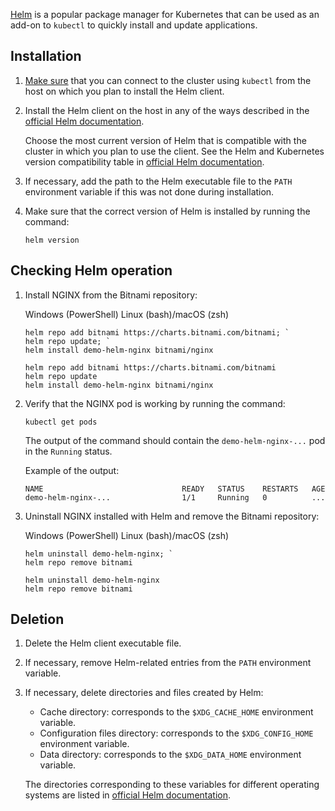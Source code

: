 [Helm](https://helm.sh/docs/) is a popular package manager for Kubernetes that can be used as an add-on to `kubectl` to quickly install and update applications.

## Installation

1. [Make sure](../../connect/kubectl#checking_connection_to_cluster) that you can connect to the cluster using `kubectl` from the host on which you plan to install the Helm client.
1. Install the Helm client on the host in any of the ways described in the [official Helm documentation](https://helm.sh/docs/intro/install/).

   Choose the most current version of Helm that is compatible with the cluster in which you plan to use the client. See the Helm and Kubernetes version compatibility table in [official Helm documentation](https://helm.sh/docs/topics/version_skew/#supported-version-skew).

1. If necessary, add the path to the Helm executable file to the `PATH` environment variable if this was not done during installation.

1. Make sure that the correct version of Helm is installed by running the command:

   ```console
   helm version
   ```

## Checking Helm operation

1. Install NGINX from the Bitnami repository:

   <tabs>
   <tablist>
   <tab>Windows (PowerShell)</tab>
   <tab>Linux (bash)/macOS (zsh)</tab>
   </tablist>
   <tabpanel>

   ```console
   helm repo add bitnami https://charts.bitnami.com/bitnami; `
   helm repo update; `
   helm install demo-helm-nginx bitnami/nginx
   ```

   </tabpanel>
   <tabpanel>

   ```console
   helm repo add bitnami https://charts.bitnami.com/bitnami
   helm repo update
   helm install demo-helm-nginx bitnami/nginx

   ```

   </tabpanel>
   </tabs>

1. Verify that the NGINX pod is working by running the command:

   ```console
   kubectl get pods
   ```

   The output of the command should contain the `demo-helm-nginx-...` pod in the `Running` status.

   Example of the output:

   ```text
   NAME                               READY   STATUS    RESTARTS   AGE
   demo-helm-nginx-...                1/1     Running   0          ...
   ```

1. Uninstall NGINX installed with Helm and remove the Bitnami repository:

   <tabs>
   <tablist>
   <tab>Windows (PowerShell)</tab>
   <tab>Linux (bash)/macOS (zsh)</tab>
   </tablist>
   <tabpanel>

   ```console
   helm uninstall demo-helm-nginx; `
   helm repo remove bitnami
   ```

   </tabpanel>
   <tabpanel>

   ```console
   helm uninstall demo-helm-nginx
   helm repo remove bitnami

   ```

   </tabpanel>
   </tabs>

## Deletion

1. Delete the Helm client executable file.

1. If necessary, remove Helm-related entries from the `PATH` environment variable.

1. If necessary, delete directories and files created by Helm:

   - Cache directory: corresponds to the `$XDG_CACHE_HOME` environment variable.
   - Configuration files directory: corresponds to the `$XDG_CONFIG_HOME` environment variable.
   - Data directory: corresponds to the `$XDG_DATA_HOME` environment variable.

   The directories corresponding to these variables for different operating systems are listed in [official Helm documentation](https://helm.sh/docs/faq/uninstalling/).
